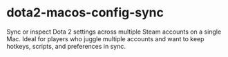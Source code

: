 # dota2-macos-config-sync
Sync or inspect Dota 2 settings across multiple Steam accounts on a single Mac. Ideal for players who juggle multiple accounts and want to keep hotkeys, scripts, and preferences in sync.
